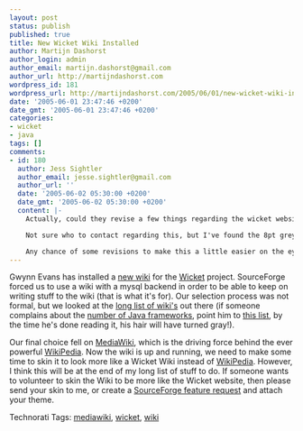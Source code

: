 ```yaml
---
layout: post
status: publish
published: true
title: New Wicket Wiki Installed
author: Martijn Dashorst
author_login: admin
author_email: martijn.dashorst@gmail.com
author_url: http://martijndashorst.com
wordpress_id: 181
wordpress_url: http://martijndashorst.com/2005/06/01/new-wicket-wiki-installed/
date: '2005-06-01 23:47:46 +0200'
date_gmt: '2005-06-01 23:47:46 +0200'
categories:
- wicket
- java
tags: []
comments:
- id: 180
  author: Jess Sightler
  author_email: jesse.sightler@gmail.com
  author_url: ''
  date: '2005-06-02 05:30:00 +0200'
  date_gmt: '2005-06-02 05:30:00 +0200'
  content: |-
    Actually, could they revise a few things regarding the wicket website as well?

    Not sure who to contact regarding this, but I've found the 8pt grey fonts on a white background to be almost completely unreadable from my laptop.

    Any chance of some revisions to make this a little easier on the eyes?
---
```

<p>Gwynn Evans has installed a <a href="http://wicket.sourceforge.net/wiki">new wiki</a> for the <a href="http://wicket.sourceforge.net/">Wicket</a> project. SourceForge forced us to use a wiki with a mysql backend in order to be able to keep on writing stuff to the wiki (that is what it's for). Our selection process was not formal, but we looked at the <a href="http://c2.com/cgi/wiki?WikiEngines">long list of wiki's</a> out there (if someone complains about the <a href="http://wicket.sourceforge.net/Introduction.html">number of Java frameworks</a>, point him to <a href="http://c2.com/cgi/wiki?WikiEngines">this list</a>, by the time he's done reading it, his hair will have turned gray!).</p>
<p>
Our final choice fell on <a href="http://wikipedia.sourceforge.net/">MediaWiki</a>, which is the driving force behind the ever powerful <a href="http://www.wikipedia.org/">WikiPedia</a>. Now the wiki is up and running, we need to make some time to skin it to look more like a Wicket Wiki instead of <a href="http://www.wikipedia.org/">WikiPedia</a>. However, I think this will be at the end of my long list of stuff to do. If someone wants to volunteer to skin the Wiki to be more like the Wicket website, then please send your skin to me, or create a <a href="http://sourceforge.net/tracker/?func=add&group_id=119783&atid=684978">SourceForge feature request</a> and attach your theme.</p>
<p><!-- technorati tags start -->
<p>Technorati Tags: <a href="http://technorati.com/tag/mediawiki" rel="tag">mediawiki</a>, <a href="http://technorati.com/tag/wicket" rel="tag">wicket</a>, <a href="http://technorati.com/tag/wiki" rel="tag">wiki</a></p>
<p><!-- technorati tags end --></p>
